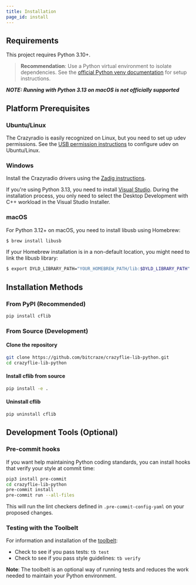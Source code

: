 ```yaml
---
title: Installation
page_id: install
---
```


## Requirements

This project requires Python 3.10+.

> **Recommendation**: Use a Python virtual environment to isolate dependencies. See the [official Python venv documentation](https://docs.python.org/3/library/venv.html) for setup instructions.

***NOTE: Running with Python 3.13 on macOS is not officially supported***

## Platform Prerequisites

### Ubuntu/Linux

The Crazyradio is easily recognized on Linux, but you need to set up udev permissions. See the [USB permission instructions](/docs/installation/usb_permissions.md) to configure udev on Ubuntu/Linux.

### Windows

Install the Crazyradio drivers using the [Zadig instructions](https://www.bitcraze.io/documentation/repository/crazyradio-firmware/master/building/usbwindows/).

If you're using Python 3.13, you need to install [Visual Studio](https://visualstudio.microsoft.com/downloads/). During the installation process, you only need to select the Desktop Development with C++ workload in the Visual Studio Installer.

### macOS

For Python 3.12+ on macOS, you need to install libusb using Homebrew:
```bash
$ brew install libusb
```

If your Homebrew installation is in a non-default location, you might need to link the libusb library:
```bash
$ export DYLD_LIBRARY_PATH="YOUR_HOMEBREW_PATH/lib:$DYLD_LIBRARY_PATH"
```

## Installation Methods

### From PyPI (Recommended)

```bash
pip install cflib
```

### From Source (Development)

#### Clone the repository
```bash
git clone https://github.com/bitcraze/crazyflie-lib-python.git
cd crazyflie-lib-python
```

#### Install cflib from source
```bash
pip install -e .
```

#### Uninstall cflib
```bash
pip uninstall cflib
```

## Development Tools (Optional)

### Pre-commit hooks
If you want help maintaining Python coding standards, you can install hooks that verify your style at commit time:

```bash
pip3 install pre-commit
cd crazyflie-lib-python
pre-commit install
pre-commit run --all-files
```

This will run the lint checkers defined in `.pre-commit-config-yaml` on your proposed changes.

### Testing with the Toolbelt

For information and installation of the [toolbelt](https://github.com/bitcraze/toolbelt):

* Check to see if you pass tests: `tb test`
* Check to see if you pass style guidelines: `tb verify`

**Note**: The toolbelt is an optional way of running tests and reduces the work needed to maintain your Python environment.
